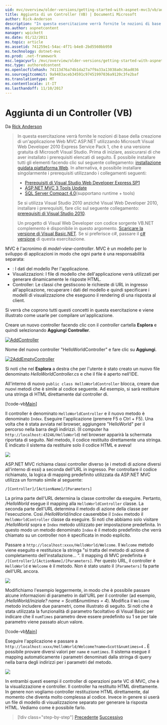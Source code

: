 ```yaml
---
uid: mvc/overview/older-versions/getting-started-with-aspnet-mvc3/vb/adding-a-controller
title: Aggiunta di un Controller (VB) | Documenti Microsoft
author: Rick-Anderson
description: "In questa esercitazione verrà fornite le nozioni di base della creazione di un'applicazione Web MVC ASP.NET utilizzando Microsoft Visual Web Developer 2010 Express Service Pack 1, ovvero..."
ms.author: aspnetcontent
manager: wpickett
ms.date: 01/12/2011
ms.topic: article
ms.assetid: 741259e1-54ac-4f71-b4e8-2bd5560bb950
ms.technology: dotnet-mvc
ms.prod: .net-framework
msc.legacyurl: /mvc/overview/older-versions/getting-started-with-aspnet-mvc3/vb/adding-a-controller
msc.type: authoredcontent
ms.openlocfilehash: 74113d76a74b1da27a7f9a33a13038a0c36ad036
ms.sourcegitcommit: 9a9483aceb34591c97451997036a9120c3fe2baf
ms.translationtype: MT
ms.contentlocale: it-IT
ms.lasthandoff: 11/10/2017
---
```

<a name="adding-a-controller-vb"></a>Aggiunta di un Controller (VB)
====================
Da [Rick Anderson](https://github.com/Rick-Anderson)

> In questa esercitazione verrà fornite le nozioni di base della creazione di un'applicazione Web MVC ASP.NET utilizzando Microsoft Visual Web Developer 2010 Express Service Pack 1, che è una versione gratuita di Microsoft Visual Studio. Prima di iniziare, assicurarsi di che aver installato i prerequisiti elencati di seguito. È possibile installare tutti gli elementi facendo clic sul seguente collegamento: [installazione guidata piattaforma Web](https://www.microsoft.com/web/gallery/install.aspx?appid=VWD2010SP1Pack). In alternativa, è possibile installare singolarmente i prerequisiti utilizzando i collegamenti seguenti:
> 
> - [Prerequisiti di Visual Studio Web Developer Express SP1](https://www.microsoft.com/web/gallery/install.aspx?appid=VWD2010SP1Pack)
> - [ASP.NET MVC 3 Tools Update](https://www.microsoft.com/web/gallery/install.aspx?appsxml=&amp;appid=MVC3)
> - [SQL Server Compact 4.0](https://www.microsoft.com/web/gallery/install.aspx?appid=SQLCE;SQLCEVSTools_4_0)(supportano runtime + tools)
> 
> Se si utilizza Visual Studio 2010 anziché Visual Web Developer 2010, installare i prerequisiti, fare clic sul seguente collegamento: [prerequisiti di Visual Studio 2010](https://www.microsoft.com/web/gallery/install.aspx?appsxml=&amp;appid=VS2010SP1Pack).
> 
> Un progetto di Visual Web Developer con codice sorgente VB.NET complemento è disponibile in questo argomento. [Scaricare la versione di Visual Basic.NET](https://code.msdn.microsoft.com/Introduction-to-MVC-3-10d1b098). Se si preferisce c#, passare il [c# versione](../cs/adding-a-controller.md) di questa esercitazione.


MVC è l'acronimo di *model-view-controller*. MVC è un modello per lo sviluppo di applicazioni in modo che ogni parte è una responsabilità separata:

- : I dati del modello Per l'applicazione.
- Visualizzazioni: I file di modello che dell'applicazione verrà utilizzati per generare dinamicamente le risposte HTML.
- Controller: Le classi che gestiscono le richieste di URL in ingresso all'applicazione, recuperare i dati del modello e quindi specificare i modelli di visualizzazione che eseguono il rendering di una risposta al client.

Si verrà che coprono tutti questi concetti in questa esercitazione e viene illustrato come usarle per compilare un'applicazione.

Creare un nuovo controller facendo clic con il *controller* cartella **Esplora** e quindi selezionando **Aggiungi Controller**.

[![AddController](adding-a-controller/_static/image2.png "AddController")](adding-a-controller/_static/image1.png)

Nome del nuovo controller &quot;HelloWorldController&quot; e fare clic su **Aggiungi**.

[![2AddEmptyController](adding-a-controller/_static/image4.png "2AddEmptyController")](adding-a-controller/_static/image3.png)

Si noti che nel **Esplora** a destra che per l'utente è stato creato un nuovo file denominato *HelloWorldController.cs* e che il file è aperto nell'IDE.

All'interno di nuovo `public class HelloWorldController` blocca, creare due nuovi metodi che è simile al codice seguente. Ad esempio, si sarà restituire una stringa di HTML direttamente dal controller di.

[!code-vb[Main](adding-a-controller/samples/sample1.vb)]

Il controller è denominato `HelloWorldController` e il nuovo metodo è denominato `Index`. Eseguire l'applicazione (premere F5 o Ctrl + F5). Una volta che è stata avviata nel browser, aggiungere &quot;HelloWorld&quot; per il percorso nella barra degli indirizzi. (Il computer ha `http://localhost:43246/HelloWorld`) nel browser apparirà la schermata riportata di seguito. Nel metodo, il codice restituito direttamente una stringa. È indicato il sistema da restituire solo il codice HTML e aveva!

![](adding-a-controller/_static/image5.png)

ASP.NET MVC richiama classi controller diverso (e i metodi di azione diversi all'interno di essi) a seconda dell'URL in ingresso. Per controllare il codice richiamato, la logica di mapping predefinito utilizzata da ASP.NET MVC utilizza un formato simile al seguente:

`/[Controller]/[ActionName]/[Parameters]`

La prima parte dell'URL determina la classe controller da eseguire. Pertanto, */HelloWorld* esegue il mapping alla `HelloWorldController` classe. La seconda parte dell'URL determina il metodo di azione della classe per l'esecuzione. Così */HelloWorld/indice* causerebbe il `Index` metodo il `HelloWorldController` classe da eseguire. Si noti che abbiamo solo visitare */HelloWorld* sopra e `Index` metodo utilizzato per impostazione predefinita. In questo modo un metodo denominato `Index` è il metodo predefinito che verrà chiamato su un controller non è specificata in modo esplicito.

Passare a `http://localhost:xxxx/HelloWorld/Welcome`. Il `Welcome` metodo viene eseguito e restituisce la stringa &quot;si tratta del metodo di azione di completamento dell'installazione... &quot;. Il mapping di MVC predefinita è `/[Controller]/[ActionName]/[Parameters]`. Per questo URL, il controller è `HelloWorld` e `Welcome` è il metodo. Non è stato usato il `[Parameters]` fa parte dell'URL ancora.

![](adding-a-controller/_static/image6.png)

Modifichiamo l'esempio leggermente, in modo che è possibile passare alcune informazioni di parametro in dall'URL per il controller (ad esempio, */HelloWorld/iniziale? name = Scott&amp;numtimes = 4*). Modifica il `Welcome` metodo includere due parametri, come illustrato di seguito. Si noti che è stata utilizzata la funzionalità di parametro facoltativo di Visual Basic per indicare che il `numTimes` parametro deve essere predefinito su 1 se per tale parametro viene passato alcun valore.

[!code-vb[Main](adding-a-controller/samples/sample2.vb)]

Eseguire l'applicazione e passare a `http://localhost:xxxx/HelloWorld/Welcome?name=Scott&numtimes=4` **.** È possibile provare diversi valori per `name` e `numtimes`. Il sistema esegue il mapping automaticamente i parametri denominati dalla stringa di query nella barra degli indirizzi per i parametri del metodo.

![](adding-a-controller/_static/image7.png)

In entrambi questi esempi il controller di operazioni parte VC di MVC, che è la visualizzazione e controller. Il controller ha restituito HTML direttamente. In genere non vogliamo controller restituzione HTML direttamente, dal momento che diventa molto complessa al codice. Invece in genere si userà un file di modello di visualizzazione separato per generare la risposta HTML. Vediamo come è possibile farlo.

>[!div class="step-by-step"]
[Precedente](intro-to-aspnet-mvc-3.md)
[Successivo](adding-a-view.md)
